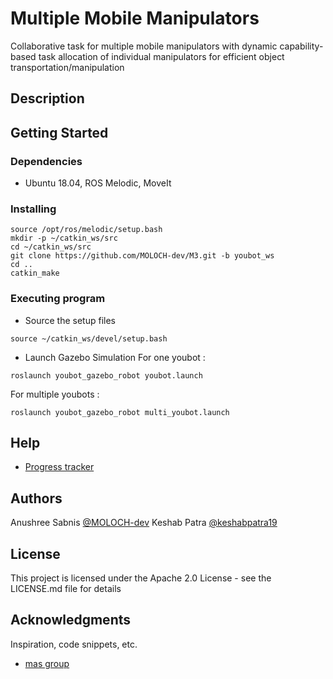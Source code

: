 # Multiple Mobile Manipulators
Collaborative task for multiple mobile manipulators with dynamic capability-based task allocation of individual manipulators for efficient object transportation/manipulation

## Description



## Getting Started

### Dependencies

* Ubuntu 18.04, ROS Melodic, MoveIt

### Installing

```
source /opt/ros/melodic/setup.bash
mkdir -p ~/catkin_ws/src
cd ~/catkin_ws/src
git clone https://github.com/MOLOCH-dev/M3.git -b youbot_ws
cd ..
catkin_make
```

### Executing program

* Source the setup files
```
source ~/catkin_ws/devel/setup.bash
```
* Launch Gazebo Simulation
For one youbot :
```
roslaunch youbot_gazebo_robot youbot.launch
```
For multiple youbots : 
```
roslaunch youbot_gazebo_robot multi_youbot.launch
```

## Help

* [Progress tracker](https://docs.google.com/spreadsheets/d/1pQOMQNmWn8g2MU3KeMXHZzm2AR2Vb22gNhGR8cUcgWM/edit?usp=sharing)

## Authors


Anushree Sabnis 
[@MOLOCH-dev](https://www.linkedin.com/in/anushreesabnis)
Keshab Patra
[@keshabpatra19](https://github.com/keshabpatra19)

## License

This project is licensed under the Apache 2.0 License - see the LICENSE.md file for details

## Acknowledgments

Inspiration, code snippets, etc.
* [mas group](https://github.com/mas-group/youbot_description)
